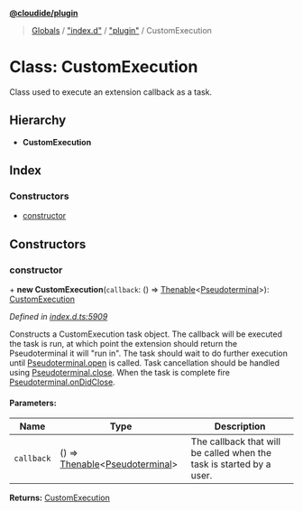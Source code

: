 **[@cloudide/plugin](../README.md)**

> [Globals](../README.md) / ["index.d"](../modules/_index_d_.md) / ["plugin"](../modules/_index_d_._plugin_.md) / CustomExecution

# Class: CustomExecution

Class used to execute an extension callback as a task.

## Hierarchy

* **CustomExecution**

## Index

### Constructors

* [constructor](_index_d_._plugin_.customexecution.md#constructor)

## Constructors

### constructor

\+ **new CustomExecution**(`callback`: () => [Thenable](../interfaces/_index_d_.thenable.md)\<[Pseudoterminal](../interfaces/_index_d_._plugin_.pseudoterminal.md)>): [CustomExecution](_index_d_._plugin_.customexecution.md)

*Defined in [index.d.ts:5909](https://github.com/huaweicloud/cloudide-plugin-api/blob/1ab5ef8/index.d.ts#L5909)*

Constructs a CustomExecution task object. The callback will be executed the task is run, at which point the
extension should return the Pseudoterminal it will "run in". The task should wait to do further execution until
[Pseudoterminal.open](#Pseudoterminal.open) is called. Task cancellation should be handled using
[Pseudoterminal.close](#Pseudoterminal.close). When the task is complete fire
[Pseudoterminal.onDidClose](#Pseudoterminal.onDidClose).

#### Parameters:

Name | Type | Description |
------ | ------ | ------ |
`callback` | () => [Thenable](../interfaces/_index_d_.thenable.md)\<[Pseudoterminal](../interfaces/_index_d_._plugin_.pseudoterminal.md)> | The callback that will be called when the task is started by a user.  |

**Returns:** [CustomExecution](_index_d_._plugin_.customexecution.md)
